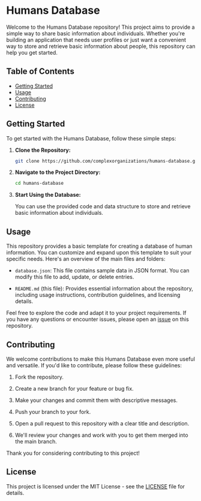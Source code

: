 # Humans Database

Welcome to the Humans Database repository! This project aims to provide a simple way to share basic information about individuals. Whether you're building an application that needs user profiles or just want a convenient way to store and retrieve basic information about people, this repository can help you get started.

## Table of Contents

- [Getting Started](#getting-started)
- [Usage](#usage)
- [Contributing](#contributing)
- [License](#license)

## Getting Started

To get started with the Humans Database, follow these simple steps:

1. **Clone the Repository:**

   ```bash
   git clone https://github.com/complexorganizations/humans-database.git
   ```

2. **Navigate to the Project Directory:**

   ```bash
   cd humans-database
   ```

3. **Start Using the Database:**

   You can use the provided code and data structure to store and retrieve basic information about individuals.

## Usage

This repository provides a basic template for creating a database of human information. You can customize and expand upon this template to suit your specific needs. Here's an overview of the main files and folders:

- `database.json`: This file contains sample data in JSON format. You can modify this file to add, update, or delete entries.

- `README.md` (this file): Provides essential information about the repository, including usage instructions, contribution guidelines, and licensing details.

Feel free to explore the code and adapt it to your project requirements. If you have any questions or encounter issues, please open an [issue](https://github.com/complexorganizations/humans-database/issues) on this repository.

## Contributing

We welcome contributions to make this Humans Database even more useful and versatile. If you'd like to contribute, please follow these guidelines:

1. Fork the repository.

2. Create a new branch for your feature or bug fix.

3. Make your changes and commit them with descriptive messages.

4. Push your branch to your fork.

5. Open a pull request to this repository with a clear title and description.

6. We'll review your changes and work with you to get them merged into the main branch.

Thank you for considering contributing to this project!

## License

This project is licensed under the MIT License - see the [LICENSE](LICENSE) file for details.
